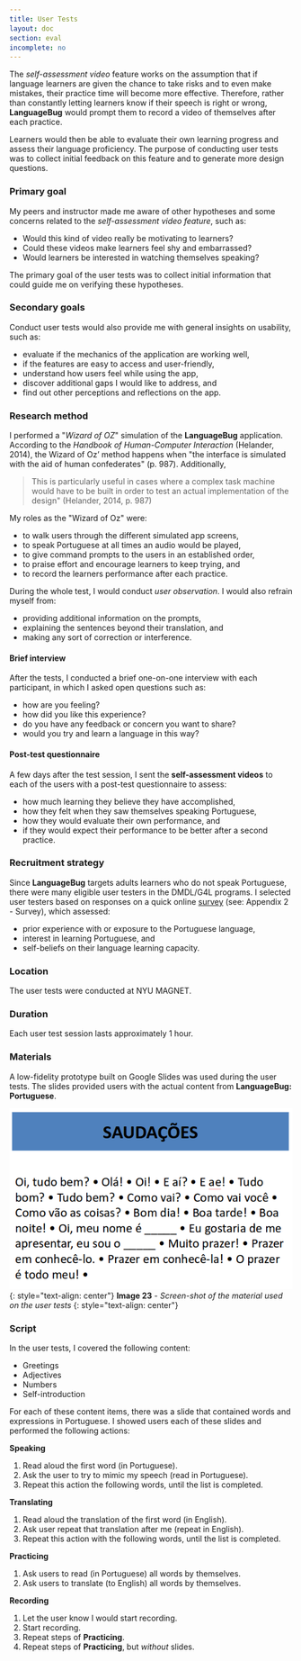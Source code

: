 ```yaml
---
title: User Tests
layout: doc
section: eval
incomplete: no
---
```


The *self-assessment video* feature works on the assumption that if language learners are given the chance to take risks and to even make mistakes, their practice time will become more effective. Therefore, rather than constantly letting learners know if their speech is right or wrong, **LanguageBug** would prompt them to record a video of themselves after each practice.

Learners would then be able to evaluate their own learning progress and assess their language proficiency. The purpose of conducting user tests was to collect initial feedback on this feature and to generate more design questions. 

### Primary goal

My peers and instructor made me aware of other hypotheses and some concerns related to the *self-assessment video feature*, such as:

- Would this kind of video really be motivating to learners?
- Could these videos make learners feel shy and embarrassed?
- Would learners be interested in watching themselves speaking?

The primary goal of the user tests was to collect initial information that could guide me on verifying these hypotheses.

### Secondary goals

Conduct user tests would also provide me with general insights on usability, such as:

- evaluate if the mechanics of the application are working well, 
- if the features are easy to access and user-friendly,  
- understand how users feel while using the app,
- discover additional gaps I would like to address, and
- find out other perceptions and reflections on the app.

### Research method

I performed a "*Wizard of OZ*" simulation of the **LanguageBug** application. According to the *Handbook of Human-Computer Interaction* (Helander, 2014), the Wizard of Oz’ method happens when "the interface is simulated with the aid of human confederates" (p. 987). Additionally, 

> This is particularly useful in cases where a complex task machine would have to be built in order to test an actual implementation of the design" (Helander, 2014, p. 987)

My roles as the "Wizard of Oz" were:

- to walk users through the different simulated app screens,
- to speak Portuguese at all times an audio would be played,
- to give command prompts to the users in an established order,
- to praise effort and encourage learners to keep trying, and
- to record the learners performance after each practice.

During the whole test, I would conduct *user observation*. I would also refrain myself from:

- providing additional information on the prompts,
- explaining the sentences beyond their translation, and
- making any sort of correction or interference.

#### Brief interview

After the tests, I conducted a brief one-on-one interview with each participant, in which I asked open questions such as:

- how are you feeling?
- how did you like this experience?
- do you have any feedback or concern you want to share?
- would you try and learn a language in this way?

#### Post-test questionnaire

A few days after the test session, I sent the **self-assessment videos** to each of the users with a post-test questionnaire to assess:

- how much learning they believe they have accomplished,
- how they felt when they saw themselves speaking Portuguese,
- how they would evaluate their own performance, and
- if they would expect their performance to be better after a second practice.

### Recruitment strategy 

Since **LanguageBug** targets adults learners who do not speak Portuguese, there were many eligible user testers in the DMDL/G4L programs. I selected user testers based on responses on a quick online [survey](https://docs.google.com/forms/d/12VRYNiSausPkOfFtaqPWu12kPYB-qwK0PhMY_1JBxTU/edit?usp=sharing_eid&ts=57116ed1) (see: Appendix 2 - Survey), which assessed:

- prior experience with or exposure to the Portuguese language,
- interest in learning Portuguese, and
- self-beliefs on their language learning capacity.

### Location

The user tests were conducted at NYU MAGNET.

### Duration

Each user test session lasts approximately 1 hour.

### Materials

A low-fidelity prototype built on Google Slides was used during the user tests. The slides provided users with the actual content from **LanguageBug: Portuguese**.

![Landscape Audit](/images/eval-plan-prototype.png)
{: style="text-align: center"}
**Image 23** - _Screen-shot of the material used on the user tests_
{: style="text-align: center"}

### Script

In the user tests, I covered the following content:

  * Greetings
  * Adjectives
  * Numbers
  * Self-introduction

For each of these content items, there was a slide that contained words and expressions in Portuguese. I showed users each of these slides and performed the following actions:

**Speaking**

  1. Read aloud the first word (in Portuguese).
  1. Ask the user to try to mimic my speech (read in Portuguese).
  1. Repeat this action the following words, until the list is completed.

**Translating**

  1. Read aloud the translation of the first word (in English).
  1. Ask user repeat that translation after me (repeat in English).
  1. Repeat this action with the following words, until the list is completed.

**Practicing**

  1. Ask users to read (in Portuguese) all words by themselves.
  1. Ask users to translate (to English) all words by themselves.

**Recording**

  1. Let the user know I would start recording.
  1. Start recording.
  1. Repeat steps of **Practicing**.
  1. Repeat steps of **Practicing**, but *without* slides.